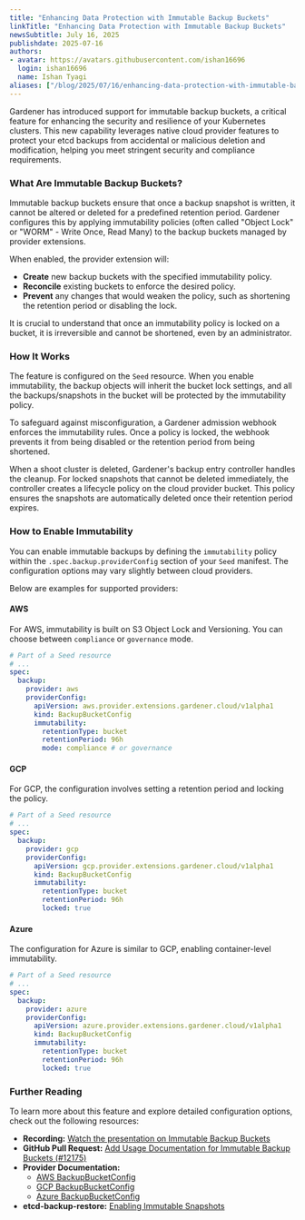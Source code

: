 ```yaml
---
title: "Enhancing Data Protection with Immutable Backup Buckets"
linkTitle: "Enhancing Data Protection with Immutable Backup Buckets"
newsSubtitle: July 16, 2025
publishdate: 2025-07-16
authors:
- avatar: https://avatars.githubusercontent.com/ishan16696
  login: ishan16696
  name: Ishan Tyagi
aliases: ["/blog/2025/07/16/enhancing-data-protection-with-immutable-backup-buckets"]
---
```


Gardener has introduced support for immutable backup buckets, a critical feature for enhancing the security and resilience of your Kubernetes clusters. This new capability leverages native cloud provider features to protect your etcd backups from accidental or malicious deletion and modification, helping you meet stringent security and compliance requirements.

### What Are Immutable Backup Buckets?

Immutable backup buckets ensure that once a backup snapshot is written, it cannot be altered or deleted for a predefined retention period. Gardener configures this by applying immutability policies (often called "Object Lock" or "WORM" - Write Once, Read Many) to the backup buckets managed by provider extensions.

When enabled, the provider extension will:

- **Create** new backup buckets with the specified immutability policy.
- **Reconcile** existing buckets to enforce the desired policy.
- **Prevent** any changes that would weaken the policy, such as shortening the retention period or disabling the lock.

It is crucial to understand that once an immutability policy is locked on a bucket, it is irreversible and cannot be shortened, even by an administrator.

### How It Works

The feature is configured on the `Seed` resource. When you enable immutability, the backup objects will inherit the bucket lock settings, and all the backups/snapshots in the bucket will be protected by the immutability policy.

To safeguard against misconfiguration, a Gardener admission webhook enforces the immutability rules. Once a policy is locked, the webhook prevents it from being disabled or the retention period from being shortened.

When a shoot cluster is deleted, Gardener's backup entry controller handles the cleanup. For locked snapshots that cannot be deleted immediately, the controller creates a lifecycle policy on the cloud provider bucket. This policy ensures the snapshots are automatically deleted once their retention period expires.

### How to Enable Immutability

You can enable immutable backups by defining the `immutability` policy within the `.spec.backup.providerConfig` section of your `Seed` manifest. The configuration options may vary slightly between cloud providers.

Below are examples for supported providers:

#### AWS
For AWS, immutability is built on S3 Object Lock and Versioning. You can choose between `compliance` or `governance` mode.

```yaml
# Part of a Seed resource
# ...
spec:
  backup:
    provider: aws
    providerConfig:
      apiVersion: aws.provider.extensions.gardener.cloud/v1alpha1
      kind: BackupBucketConfig
      immutability:
        retentionType: bucket
        retentionPeriod: 96h
        mode: compliance # or governance
```

#### GCP
For GCP, the configuration involves setting a retention period and locking the policy.

```yaml
# Part of a Seed resource
# ...
spec:
  backup:
    provider: gcp
    providerConfig:
      apiVersion: gcp.provider.extensions.gardener.cloud/v1alpha1
      kind: BackupBucketConfig
      immutability:
        retentionType: bucket
        retentionPeriod: 96h
        locked: true
```

#### Azure
The configuration for Azure is similar to GCP, enabling container-level immutability.

```yaml
# Part of a Seed resource
# ...
spec:
  backup:
    provider: azure
    providerConfig:
      apiVersion: azure.provider.extensions.gardener.cloud/v1alpha1
      kind: BackupBucketConfig
      immutability:
        retentionType: bucket
        retentionPeriod: 96h
        locked: true
```

### Further Reading

To learn more about this feature and explore detailed configuration options, check out the following resources:

*   **Recording:** [Watch the presentation on Immutable Backup Buckets](https://youtu.be/NiXCYnrURvU?t=1524)
*   **GitHub Pull Request:** [Add Usage Documentation for Immutable Backup Buckets (#12175)](https://github.com/gardener/gardener/pull/12175)
*   **Provider Documentation:**
    *   [AWS BackupBucketConfig](https://github.com/gardener/gardener-extension-provider-aws/blob/master/docs/usage/usage.md#backupbucketconfig)
    *   [GCP BackupBucketConfig](https://github.com/gardener/gardener-extension-provider-gcp/blob/master/docs/usage/usage.md#backupbucketconfig)
    *   [Azure BackupBucketConfig](https://github.com/gardener/gardener-extension-provider-azure/blob/master/docs/usage/usage.md#backupbucketconfig)
*   **etcd-backup-restore:** [Enabling Immutable Snapshots](https://github.com/gardener/etcd-backup-restore/blob/master/docs/usage/enabling_immutable_snapshots.md)